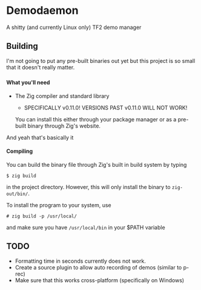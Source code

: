 # Demodaemon
A shitty (and currently Linux only) TF2 demo manager
###
## Building
I'm not going to put any pre-built binaries out yet but this project is so small that it doesn't really matter.
#####
#### What you'll need
- The Zig compiler and standard library
    * SPECIFICALLY v0.11.0! VERSIONS PAST v0.11.0 WILL NOT WORK!

    You can install this either through your package manager or as a pre-built binary through Zig's website.

And yeah that's basically it

#### Compiling
You can build the binary file through Zig's built in build system by typing

    $ zig build

in the project directory. However, this will only install the binary to `zig-out/bin/`.

To install the program to your system, use

    # zig build -p /usr/local/

and make sure you have `/usr/local/bin` in your $PATH variable

## TODO
* Formatting time in seconds currently does not work.
* Create a source plugin to allow auto recording of demos (similar to p-rec)
* Make sure that this works cross-platform (specifically on Windows)
